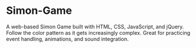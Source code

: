 # Simon-Game
A web-based Simon Game built with HTML, CSS, JavaScript, and jQuery. Follow the color pattern as it gets increasingly complex. Great for practicing event handling, animations, and sound integration.
